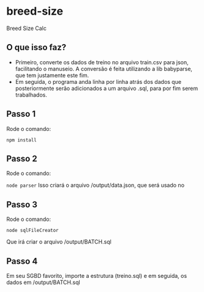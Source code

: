 # breed-size
Breed Size Calc

## O que isso faz?

- Primeiro, converte os dados de treino no arquivo train.csv para json, facilitando o manuseio. A conversão é feita utilizando a lib babyparse, que tem justamente este fim.
- Em seguida, o programa anda linha por linha atrás dos dados que posteriormente serão adicionados a um arquivo .sql, para por fim serem trabalhados.

## Passo 1 

Rode o comando: 

`npm install`

## Passo 2

Rode o comando: 

`node parser`
Isso criará o arquivo /output/data.json, que será usado no

## Passo 3

Rode o comando:

`node sqlFileCreator`

Que irá criar o arquivo /output/BATCH.sql

## Passo 4

Em seu SGBD favorito, importe a estrutura (treino.sql) e em seguida, os dados em /output/BATCH.sql